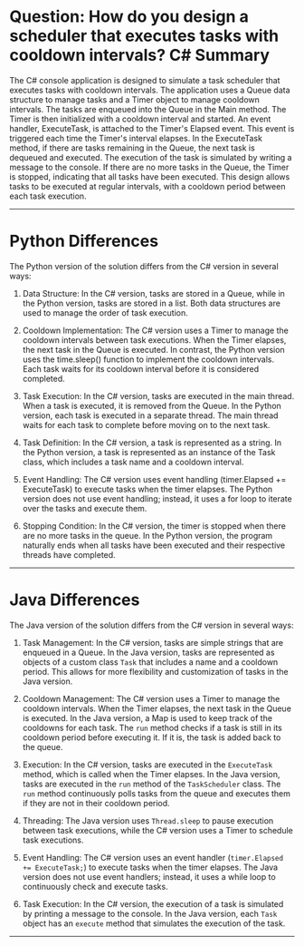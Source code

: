 # Question: How do you design a scheduler that executes tasks with cooldown intervals? C# Summary

The C# console application is designed to simulate a task scheduler that executes tasks with cooldown intervals. The application uses a Queue data structure to manage tasks and a Timer object to manage cooldown intervals. The tasks are enqueued into the Queue in the Main method. The Timer is then initialized with a cooldown interval and started. An event handler, ExecuteTask, is attached to the Timer's Elapsed event. This event is triggered each time the Timer's interval elapses. In the ExecuteTask method, if there are tasks remaining in the Queue, the next task is dequeued and executed. The execution of the task is simulated by writing a message to the console. If there are no more tasks in the Queue, the Timer is stopped, indicating that all tasks have been executed. This design allows tasks to be executed at regular intervals, with a cooldown period between each task execution.

---

# Python Differences

The Python version of the solution differs from the C# version in several ways:

1. Data Structure: In the C# version, tasks are stored in a Queue, while in the Python version, tasks are stored in a list. Both data structures are used to manage the order of task execution.

2. Cooldown Implementation: The C# version uses a Timer to manage the cooldown intervals between task executions. When the Timer elapses, the next task in the Queue is executed. In contrast, the Python version uses the time.sleep() function to implement the cooldown intervals. Each task waits for its cooldown interval before it is considered completed.

3. Task Execution: In the C# version, tasks are executed in the main thread. When a task is executed, it is removed from the Queue. In the Python version, each task is executed in a separate thread. The main thread waits for each task to complete before moving on to the next task.

4. Task Definition: In the C# version, a task is represented as a string. In the Python version, a task is represented as an instance of the Task class, which includes a task name and a cooldown interval.

5. Event Handling: The C# version uses event handling (timer.Elapsed += ExecuteTask) to execute tasks when the timer elapses. The Python version does not use event handling; instead, it uses a for loop to iterate over the tasks and execute them.

6. Stopping Condition: In the C# version, the timer is stopped when there are no more tasks in the queue. In the Python version, the program naturally ends when all tasks have been executed and their respective threads have completed.

---

# Java Differences

The Java version of the solution differs from the C# version in several ways:

1. Task Management: In the C# version, tasks are simple strings that are enqueued in a Queue. In the Java version, tasks are represented as objects of a custom class `Task` that includes a name and a cooldown period. This allows for more flexibility and customization of tasks in the Java version.

2. Cooldown Management: The C# version uses a Timer to manage the cooldown intervals. When the Timer elapses, the next task in the Queue is executed. In the Java version, a Map is used to keep track of the cooldowns for each task. The `run` method checks if a task is still in its cooldown period before executing it. If it is, the task is added back to the queue.

3. Execution: In the C# version, tasks are executed in the `ExecuteTask` method, which is called when the Timer elapses. In the Java version, tasks are executed in the `run` method of the `TaskScheduler` class. The `run` method continuously polls tasks from the queue and executes them if they are not in their cooldown period.

4. Threading: The Java version uses `Thread.sleep` to pause execution between task executions, while the C# version uses a Timer to schedule task executions.

5. Event Handling: The C# version uses an event handler (`timer.Elapsed += ExecuteTask;`) to execute tasks when the timer elapses. The Java version does not use event handlers; instead, it uses a while loop to continuously check and execute tasks.

6. Task Execution: In the C# version, the execution of a task is simulated by printing a message to the console. In the Java version, each `Task` object has an `execute` method that simulates the execution of the task.

---
